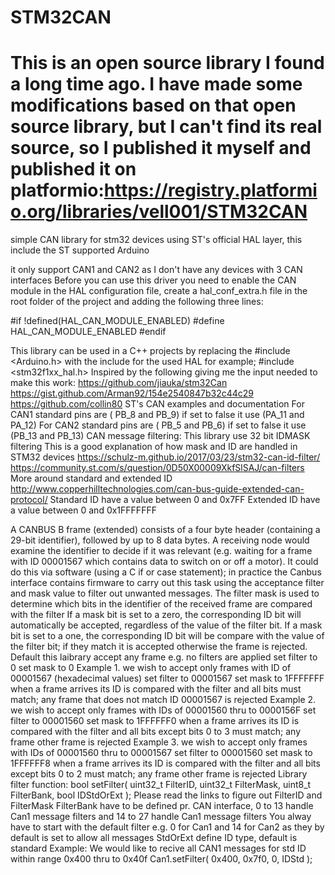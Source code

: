 
# STM32CAN

# This is an open source library I found a long time ago. I have made some modifications based on that open source library, but I can't find its real source, so I published it myself and published it on platformio:https://registry.platformio.org/libraries/vell001/STM32CAN

simple CAN library for stm32 devices using ST's official HAL layer, this include the ST supported Arduino

 it only support CAN1 and CAN2 as I don't have any devices with 3 CAN interfaces
 Before you can use this driver you need to enable the CAN module in the HAL configuration file,
	create a hal_conf_extra.h file in the root folder of the project and adding the following three lines:

#if !defined(HAL_CAN_MODULE_ENABLED)
#define HAL_CAN_MODULE_ENABLED
#endif

This library can be used in a C++ projects by replacing the
#include <Arduino.h> with the include for the used HAL for example;
#include <stm32f1xx_hal.h>
Inspired by the following giving me the input needed to make this work:
https://github.com/jiauka/stm32Can
https://gist.github.com/Arman92/154e2540847b32c44c29
https://github.com/collin80
ST's CAN examples and documentation
For CAN1 standard pins are ( PB_8 and PB_9) if set to false it use (PA_11 and PA_12)
For CAN2 standard pins are ( PB_5 and PB_6) if set to false it use (PB_13 and PB_13)
CAN message filtering:
This library use 32 bit IDMASK filtering
This is a good explanation of how mask and ID are handled in STM32 devices
https://schulz-m.github.io/2017/03/23/stm32-can-id-filter/
https://community.st.com/s/question/0D50X00009XkfSlSAJ/can-filters
More around standard and extended ID
http://www.copperhilltechnologies.com/can-bus-guide-extended-can-protocol/
Standard ID have a value between 0 and 0x7FF
Extended ID have a value between 0 and 0x1FFFFFFF

A CANBUS B frame (extended) consists of a four byte header (containing a 29-bit identifier), followed by up to 8 data bytes.
A receiving node would examine the identifier to decide if it was relevant (e.g. waiting for a frame with ID 00001567
which contains data to switch on or off a motor).
It could do this via software (using a C if or case statement); in practice the Canbus interface contains firmware to
carry out this task using the acceptance filter and mask value to filter out unwanted messages.
The filter mask is used to determine which bits in the identifier of the received frame are compared with the filter
If a mask bit is set to a zero, the corresponding ID bit will automatically be accepted, regardless of the value of the filter bit.
If a mask bit is set to a one, the corresponding ID bit will be compare with the value of the filter bit; if they
match it is accepted otherwise the frame is rejected.
Default this laibrary accept any frame e.g. no filters are applied
set filter to 0
set mask to 0
Example 1. we wish to accept only frames with ID of 00001567 (hexadecimal values)
set filter to 00001567
set mask to 1FFFFFFF
when a frame arrives its ID is compared with the filter and all bits must match; any frame that does not match ID 00001567 is rejected
Example 2. we wish to accept only frames with IDs of 00001560 thru to 0000156F
set filter to 00001560
set mask to 1FFFFFF0
when a frame arrives its ID is compared with the filter and all bits except bits 0 to 3 must match; any frame other frame is rejected
Example 3. we wish to accept only frames with IDs of 00001560 thru to 00001567
set filter to 00001560
set mask to 1FFFFFF8
when a frame arrives its ID is compared with the filter and all bits except bits 0 to 2 must match; any frame other frame is rejected
Library filter function:
bool setFilter( uint32_t FilterID, uint32_t FilterMask, uint8_t FilterBank, bool IDStdOrExt );
Please read the links to figure out FilterID and FilterMask
FilterBank have to be defined pr. CAN interface, 0 to 13 handle Can1 message filters and 14 to 27 handle Can1 message filters
You alway have to start with the default filter e.g. 0 for Can1 and 14 for Can2 as they by default is set to allow all messages
StdOrExt define ID type, default is standard
Example:
We would like to recive all CAN1 messages for std ID within range 0x400 thru to 0x40f
Can1.setFilter( 0x400, 0x7f0, 0, IDStd );

